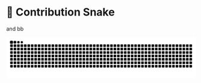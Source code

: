 # 🐍 Contribution Snake
and bb

![Snake animation](https://raw.githubusercontent.com/Kartikmhatre/Kartikmhatre/output/snake.svg)
